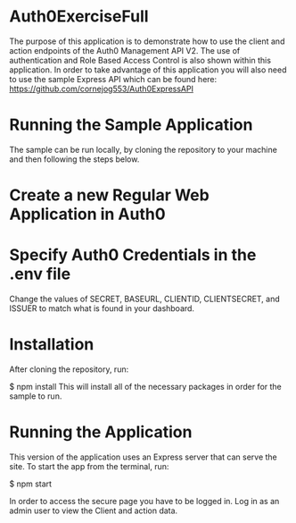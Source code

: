 # Auth0ExerciseFull

The purpose of this application is to demonstrate how to use the client and action endpoints of the Auth0 Management API V2. The use of authentication and Role Based Access Control is also shown within this application. In order to take advantage of this application you will also need to use the sample Express API which can be found here: https://github.com/cornejog553/Auth0ExpressAPI


# Running the Sample Application


The sample can be run locally, by cloning the repository to your machine and then following the steps below.

# Create a new Regular Web Application in Auth0


# Specify Auth0 Credentials in the .env file


Change the values of SECRET, BASEURL, CLIENTID, CLIENTSECRET, and ISSUER to match what is found in your dashboard.

# Installation


After cloning the repository, run:

$ npm install
This will install all of the necessary packages in order for the sample to run.


# Running the Application


This version of the application uses an Express server that can serve the site. To start the app from the terminal, run:

$ npm start

In order to access the secure page you have to be logged in. Log in as an admin user to view the Client and action data.
